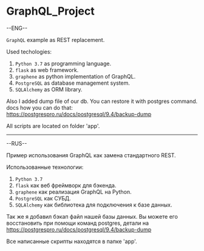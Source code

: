 # GraphQL_Project
--ENG--

`GraphQL` example as REST replacement.

Used techologies:
   1) `Python 3.7` as programming language.
   2) `flask` as web framework.
   3) `graphene` as python implementation of GraphQL.
   4) `PostgreSQL` as database management system. 
   5) `SQLAlchemy` as ORM library.
   
Also I added dump file of our db. You can restore it with postgres command.
docs how you can do that: https://postgrespro.ru/docs/postgresql/9.4/backup-dump

All scripts are located on folder 'app'.

------------------------------------------------------------------------------------------------------------------------------------------

--RUS--

Пример использования GraphQL как замена стандартного REST.

Использованные технологии:
  1) `Python 3.7`
  2) `flask` как веб фреймворк для бэкенда.
  3) `graphene` как реализация GraphQL на Python.
  4) `PostgreSQL` как СУБД.
  5) `SQLAlchemy` как библиотека для подключения к базе данных.
  
Так же я добавил бэкап файл нашей базы данных. Вы можете его восстановить при помощи команд postgres, детали на 
https://postgrespro.ru/docs/postgresql/9.4/backup-dump

Все написанные скрипты находятся в папке 'app'.
